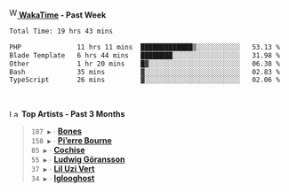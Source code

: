 <img src="https://github.com/dxnter/dxnter/assets/17434202/67b21fa4-d36d-46f9-9dec-f23d976b00ef" alt="WakaTime Logo" width="14" height="18"/><a href="https://wakatime.com/@dxnter" target="_blank"><strong> WakaTime</strong></a><strong> - Past Week</strong>

<!--START_SECTION:waka-->

```txt
Total Time: 19 hrs 43 mins

PHP              11 hrs 11 mins  █████████████▒░░░░░░░░░░░   53.13 %
Blade Template   6 hrs 44 mins   ████████░░░░░░░░░░░░░░░░░   31.98 %
Other            1 hr 20 mins    █▓░░░░░░░░░░░░░░░░░░░░░░░   06.38 %
Bash             35 mins         ▓░░░░░░░░░░░░░░░░░░░░░░░░   02.83 %
TypeScript       26 mins         ▓░░░░░░░░░░░░░░░░░░░░░░░░   02.06 %
```

<!--END_SECTION:waka-->

<br/>

<!--START_LASTFM_ARTISTS:{"period": "3month", "rows": 6}-->
<a href="https://last.fm" target="_blank"><img src="https://user-images.githubusercontent.com/17434202/215290617-e793598d-d7c9-428f-9975-156db1ba89cc.svg" alt="Last.fm Logo" width="18" height="13"/></a> **Top Artists - Past 3 Months**

> `187 ▶️` ∙ **[Bones](https://www.last.fm/music/Bones)**<br/>
> `158 ▶️` ∙ **[Pi’erre Bourne](https://www.last.fm/music/Pi%E2%80%99erre+Bourne)**<br/>
> `85 ▶️` ∙ **[Cochise](https://www.last.fm/music/Cochise)**<br/>
> `55 ▶️` ∙ **[Ludwig Göransson](https://www.last.fm/music/Ludwig+G%C3%B6ransson)**<br/>
> `37 ▶️` ∙ **[Lil Uzi Vert](https://www.last.fm/music/Lil+Uzi+Vert)**<br/>
> `34 ▶️` ∙ **[Iglooghost](https://www.last.fm/music/Iglooghost)**<br/>
<!--END_LASTFM_ARTISTS-->
